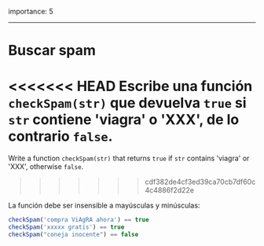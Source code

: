 importance: 5

---

# Buscar spam

<<<<<<< HEAD
Escribe una función `checkSpam(str)` que devuelva `true` si `str` contiene 'viagra' o 'XXX', de lo contrario `false`.
=======
Write a function `checkSpam(str)` that returns `true` if `str` contains 'viagra' or 'XXX', otherwise `false`.
>>>>>>> cdf382de4cf3ed39ca70cb7df60c4c4886f2d22e

La función debe ser insensible a mayúsculas y minúsculas:

```js
checkSpam('compra ViAgRA ahora') == true
checkSpam('xxxxx gratis') == true
checkSpam("coneja inocente") == false
```

